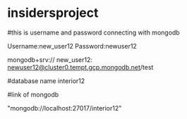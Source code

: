 # insidersproject
#this is username and password connecting with mongodb 

Username:new_user12
Password:newuser12
  
mongodb+srv://
new_user12:
newuser12@cluster0.tempt.gcp.mongodb.net/test

#database name
interior12



#link of mongodb

"mongodb://localhost:27017/interior12"



